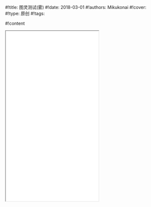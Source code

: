 
#!title:    图灵测试(雾)
#!date:     2018-03-01
#!authors:  Mikukonai
#!cover:    
#!type:     原创
#!tags:     

#!content

<iframe class="MikumarkIframe" src="./html/对话UI.html" height="550px"></iframe>
